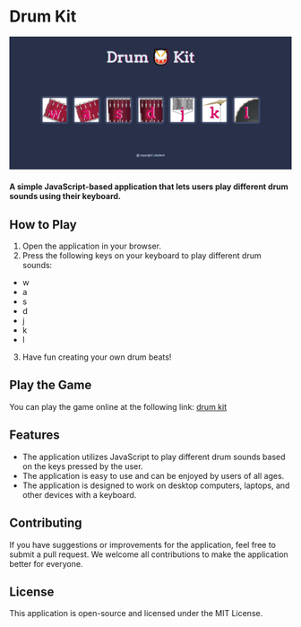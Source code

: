 # Drum Kit
![image of the game](/images/DrumKit.png)
#### A simple JavaScript-based application that lets users play different drum sounds using their keyboard.

## How to Play
1. Open the application in your browser. </br>
2. Press the following keys on your keyboard to play different drum sounds: </br>
- w </br>
- a </br>
- s </br>
- d </br>
- j </br>
- k </br>
- l </br>
3. Have fun creating your own drum beats! </br>

## Play the Game
You can play the game online at the following link: [drum kit](https://dapper-banoffee-2baf4f.netlify.app)

## Features
- The application utilizes JavaScript to play different drum sounds based on the keys pressed by the user. </br>
- The application is easy to use and can be enjoyed by users of all ages. </br>
- The application is designed to work on desktop computers, laptops, and other devices with a keyboard. </br>
## Contributing
If you have suggestions or improvements for the application, feel free to submit a pull request. We welcome all contributions to make the application better for everyone.

## License
This application is open-source and licensed under the MIT License.